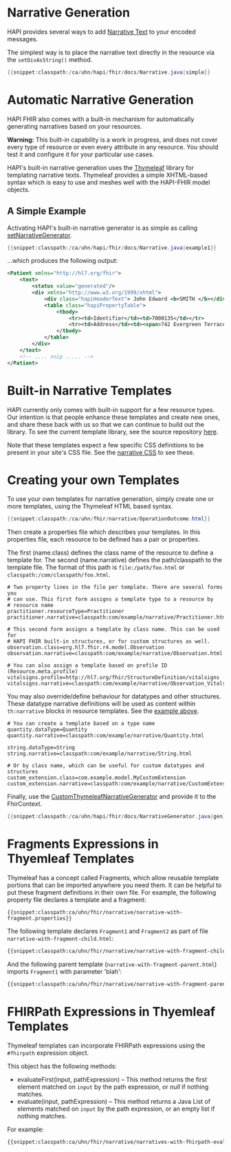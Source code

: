 # Narrative Generation

HAPI provides several ways to add [Narrative Text](http://hl7.org/fhir/narrative.html) to your encoded messages.

The simplest way is to place the narrative text directly in the resource via the `setDivAsString()` method.

```java
{{snippet:classpath:/ca/uhn/hapi/fhir/docs/Narrative.java|simple}}
```

# Automatic Narrative Generation

HAPI FHIR also comes with a built-in mechanism for automatically generating narratives based on your resources.

**Warning:** This built-in capability is a work in progress, and does not cover every type of resource or even every attribute in any resource. You should test it and configure it for your particular use cases.

HAPI's built-in narrative generation uses the [Thymeleaf](http://www.thymeleaf.org/) library for templating narrative texts. Thymeleaf provides a simple XHTML-based syntax which is easy to use and meshes well with the HAPI-FHIR model objects.

## A Simple Example

Activating HAPI's built-in narrative generator is as simple as calling [setNarrativeGenerator](/hapi-fhir/apidocs/hapi-fhir-base/ca/uhn/fhir/context/FhirContext.html#setNarrativeGenerator(ca.uhn.fhir.narrative.INarrativeGenerator)).

```java
{{snippet:classpath:/ca/uhn/hapi/fhir/docs/Narrative.java|example1}}
```

...which produces the following output:

```xml
<Patient xmlns="http://hl7.org/fhir">
    <text>
        <status value="generated"/>
        <div xmlns="http://www.w3.org/1999/xhtml">
            <div class="hapiHeaderText"> John Edward <b>SMITH </b></div>
            <table class="hapiPropertyTable">
                <tbody>
                    <tr><td>Identifier</td><td>7000135</td></tr>
                    <tr><td>Address</td><td><span>742 Evergreen Terrace</span><br/><span>Springfield</span> <span>ZZ</span></td></tr>
                </tbody>
            </table>
        </div>
    </text>
    <!-- .... snip ..... -->
</Patient>
```

# Built-in Narrative Templates

HAPI currently only comes with built-in support for a few resource types. Our intention is that people enhance these templates and create new ones, and share these back with us so that we can continue to build out the library. To see the current template library, see the source repository [here](https://github.com/hapifhir/hapi-fhir/tree/master/hapi-fhir-base/src/main/resources/ca/uhn/fhir/narrative).

Note that these templates expect a few specific CSS definitions to be present in your site's CSS file. See the [narrative CSS](https://github.com/hapifhir/hapi-fhir/blob/master/hapi-fhir-base/src/main/resources/ca/uhn/fhir/narrative/hapi-narrative.css) to see these.

# Creating your own Templates

To use your own templates for narrative generation, simply create one or more templates, using the Thymeleaf HTML based syntax.

```java
{{snippet:classpath:/ca/uhn/fhir/narrative/OperationOutcome.html}}
```

Then create a properties file which describes your templates. In this properties file, each resource to be defined has a pair or properties.

The first (name.class) defines the class name of the resource to define a template for. The second (name.narrative) defines the path/classpath to the template file. The format of this path is `file:/path/foo.html` or  `classpath:/com/classpath/foo.html`.

```properties
# Two property lines in the file per template. There are several forms you
# can use. This first form assigns a template type to a resource by 
# resource name
practitioner.resourceType=Practitioner
practitioner.narrative=classpath:com/example/narrative/Practitioner.html

# This second form assigns a template by class name. This can be used for
# HAPI FHIR built-in structures, or for custom structures as well.
observation.class=org.hl7.fhir.r4.model.Observation
observation.narrative=classpath:com/example/narrative/Observation.html

# You can also assign a template based on profile ID (Resource.meta.profile)
vitalsigns.profile=http://hl7.org/fhir/StructureDefinition/vitalsigns
vitalsigns.narrative=classpath:com/example/narrative/Observation_Vitals.html
```

You may also override/define behaviour for datatypes and other structures. These datatype narrative definitions will be used as content within <code>th:narrative</code> blocks in resource templates. See the [example above](#creating-your-own-templates).

```properties
# You can create a template based on a type name
quantity.dataType=Quantity
quantity.narrative=classpath:com/example/narrative/Quantity.html

string.dataType=String
string.narrative=classpath:com/example/narrative/String.html

# Or by class name, which can be useful for custom datatypes and structures
custom_extension.class=com.example.model.MyCustomExtension
custom_extension.narrative=classpath:com/example/narrative/CustomExtension.html
```

Finally, use the [CustomThymeleafNarrativeGenerator](/hapi-fhir/apidocs/hapi-fhir-base/ca/uhn/fhir/narrative/CustomThymeleafNarrativeGenerator.html) and provide it to the FhirContext.

```java
{{snippet:classpath:/ca/uhn/hapi/fhir/docs/NarrativeGenerator.java|gen}}
```

# Fragments Expressions in Thyemleaf Templates

Thymeleaf has a concept called Fragments, which allow reusable template portions that can be imported anywhere you need them. It can be helpful to put these fragment definitions in their own file. For example, the following property file declares a template and a fragment:

```properties
{{snippet:classpath:ca/uhn/fhir/narrative/narrative-with-fragment.properties}}
```

The following template declares `Fragment1` and `Fragment2` as part of file `narrative-with-fragment-child.html`: 

```html
{{snippet:classpath:ca/uhn/fhir/narrative/narrative-with-fragment-child.html}}
```

And the following parent template (`narrative-with-fragment-parent.html`) imports `Fragment1` with parameter 'blah':

```html
{{snippet:classpath:ca/uhn/fhir/narrative/narrative-with-fragment-parent.html}}
```


# FHIRPath Expressions in Thyemleaf Templates

Thymeleaf templates can incorporate FHIRPath expressions using the `#fhirpath` expression object.

This object has the following methods:

* evaluateFirst(input, pathExpression) &ndash; This method returns the first element matched on `input` by the path expression, or _null_ if nothing matches. 
* evaluate(input, pathExpression) &ndash; This method returns a Java List of elements matched on `input` by the path expression, or an empty list if nothing matches. 

For example:

```html
{{snippet:classpath:ca/uhn/fhir/narrative/narratives-with-fhirpath-evaluate-single-primitive.html}}
```
